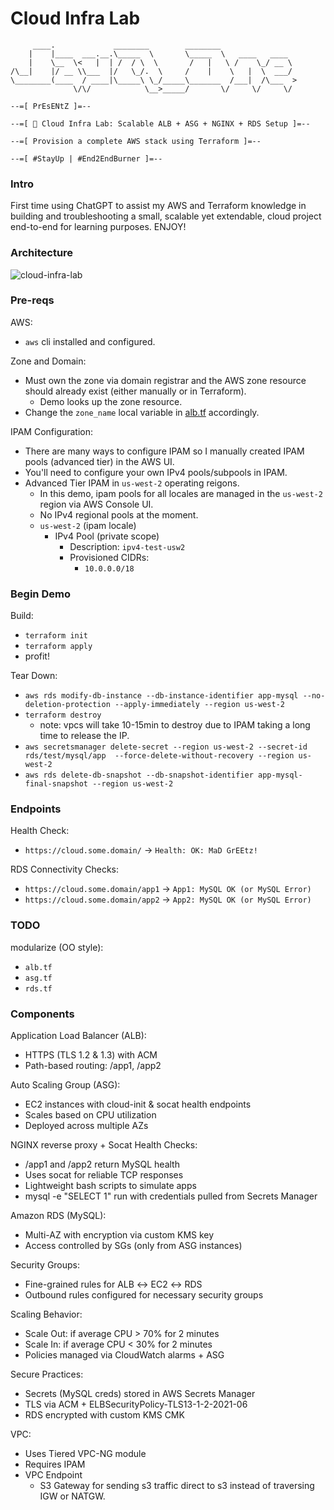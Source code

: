 # Cloud Infra Lab
```
     ____.             ________        ________
    |    |____  ___.__.\_____  \       \_____  \   ____   ____
    |    \__  \<   |  | /  / \  \       /   |   \ /    \_/ __ \
/\__|    |/ __ \\___  |/   \_/.  \     /    |    \   |  \  ___/
\________(____  / ____|\_____\ \_/_____\_______  /___|  /\___  >
              \/\/            \__>_____/       \/     \/     \/

--=[ PrEsENtZ ]=--

--=[ 🚀 Cloud Infra Lab: Scalable ALB + ASG + NGINX + RDS Setup ]=--

--=[ Provision a complete AWS stack using Terraform ]=--

--=[ #StayUp | #End2EndBurner ]=--
```

### Intro
First time using ChatGPT to assist my AWS and Terraform knowledge in building and troubleshooting a small, scalable yet extendable, cloud project end-to-end for learning purposes. ENJOY!

### Architecture
![cloud-infra-lab](https://jq1-io.s3.us-east-1.amazonaws.com/projects/cloud-infra-lab.png)

### Pre-reqs
AWS:
- `aws` cli installed and configured.

Zone and Domain:
- Must own the zone via domain registrar and the AWS zone resource should already exist (either manually or in Terraform).
  - Demo looks up the zone resource.
- Change the `zone_name` local variable in [alb.tf](https://github.com/JudeQuintana/cloud-infra-lab/blob/daca206af682d7cd9216eefbf9281c1c4cacec5e/alb.tf#L2) accordingly.

IPAM Configuration:
- There are many ways to configure IPAM so I manually created IPAM pools (advanced tier) in the AWS UI.
- You'll need to configure your own IPv4 pools/subpools in IPAM.
- Advanced Tier IPAM in `us-west-2` operating reigons.
  - In this demo, ipam pools for all locales are managed in the `us-west-2` region via AWS Console UI.
  - No IPv4 regional pools at the moment.
  - `us-west-2` (ipam locale)
    - IPv4 Pool (private scope)
      - Description: `ipv4-test-usw2`
      - Provisioned CIDRs:
        - `10.0.0.0/18`

### Begin Demo
Build:
- `terraform init`
- `terraform apply`
- profit!

Tear Down:
- `aws rds modify-db-instance --db-instance-identifier app-mysql --no-deletion-protection --apply-immediately --region us-west-2`
- `terraform destroy`
  - note: vpcs will take 10-15min to destroy due to IPAM taking a long
    time to release the IP.
- `aws secretsmanager delete-secret --region us-west-2 --secret-id rds/test/mysql/app  --force-delete-without-recovery --region us-west-2`
- `aws rds delete-db-snapshot --db-snapshot-identifier app-mysql-final-snapshot --region us-west-2`

### Endpoints
Health Check:
- `https://cloud.some.domain/` -> `Health: OK: MaD GrEEtz!`

RDS Connectivity Checks:
- `https://cloud.some.domain/app1` -> `App1: MySQL OK (or MySQL Error)`
- `https://cloud.some.domain/app2` -> `App2: MySQL OK (or MySQL Error)`

### TODO
modularize (OO style):
- `alb.tf`
- `asg.tf`
- `rds.tf`

### Components
Application Load Balancer (ALB):
- HTTPS (TLS 1.2 & 1.3) with ACM
- Path-based routing: /app1, /app2

Auto Scaling Group (ASG):
- EC2 instances with cloud-init & socat health endpoints
- Scales based on CPU utilization
- Deployed across multiple AZs

NGINX reverse proxy + Socat Health Checks:
- /app1 and /app2 return MySQL health
- Uses socat for reliable TCP responses
- Lightweight bash scripts to simulate apps
- mysql -e "SELECT 1" run with credentials pulled from Secrets Manager

Amazon RDS (MySQL):
- Multi-AZ with encryption via custom KMS key
- Access controlled by SGs (only from ASG instances)

Security Groups:
- Fine-grained rules for ALB ↔ EC2 ↔ RDS
- Outbound rules configured for necessary security groups

Scaling Behavior:
- Scale Out: if average CPU > 70% for 2 minutes
- Scale In: if average CPU < 30% for 2 minutes
- Policies managed via CloudWatch alarms + ASG

Secure Practices:
- Secrets (MySQL creds) stored in AWS Secrets Manager
- TLS via ACM + ELBSecurityPolicy-TLS13-1-2-2021-06
- RDS encrypted with custom KMS CMK

VPC:
- Uses Tiered VPC-NG module
- Requires IPAM
- VPC Endpoint
  - S3 Gateway for sending s3 traffic direct to s3 instead of traversing IGW or NATGW.

